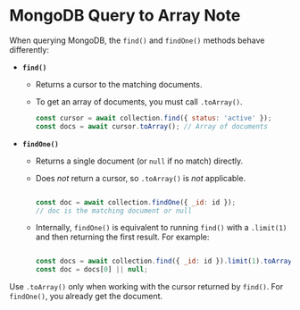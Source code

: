 # MongoDB Query to Array Note

When querying MongoDB, the `find()` and `findOne()` methods behave differently:

- **`find()`**  
  - Returns a cursor to the matching documents.  
  - To get an array of documents, you must call `.toArray()`.

    ```js
    const cursor = await collection.find({ status: 'active' });
    const docs = await cursor.toArray(); // Array of documents
    ```

- **`findOne()`**  
  - Returns a single document (or `null` if no match) directly.  
  - Does *not* return a cursor, so `.toArray()` is *not* applicable.
  
    ```js

    const doc = await collection.findOne({ _id: id });
    // doc is the matching document or null
    ```
  
  - Internally, `findOne()` is equivalent to running `find()` with a `.limit(1)` and then returning the first result. For example:

    ```js

    const docs = await collection.find({ _id: id }).limit(1).toArray();
    const doc = docs[0] || null;
    ```
  
Use `.toArray()` only when working with the cursor returned by `find()`. For `findOne()`, you already get the document.
